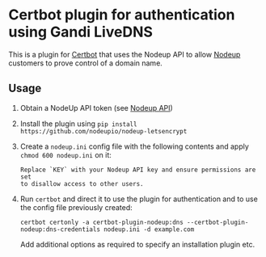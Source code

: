 # Certbot plugin for authentication using Gandi LiveDNS

This is a plugin for [Certbot](https://certbot.eff.org/) that uses the Nodeup API to allow [Nodeup](https://nodeup.io/)
customers to prove control of a domain name.

## Usage

1. Obtain a NodeUp API token (see [Nodeup API](https://cloud.nodeup.io/settings/api/))

2. Install the plugin using `pip install https://github.com/nodeupio/nodeup-letsencrypt`

3. Create a `nodeup.ini` config file with the following contents and apply `chmod 600 nodeup.ini` on it:
 
   ```
   Replace `KEY` with your Nodeup API key and ensure permissions are set
   to disallow access to other users.

4. Run `certbot` and direct it to use the plugin for authentication and to use
   the config file previously created:
   ```
   certbot certonly -a certbot-plugin-nodeup:dns --certbot-plugin-nodeup:dns-credentials nodeup.ini -d example.com
   ```
   Add additional options as required to specify an installation plugin etc.
